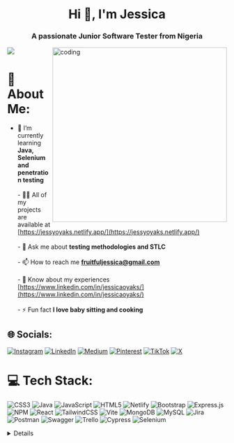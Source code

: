 <h1 align="center">Hi 👋, I'm Jessica</h1>
<h3 align="center">A passionate Junior Software Tester from Nigeria </h3>
<img align="right" alt="coding" width="400" src="https://gifdb.com/images/high/computer-system-coding-j3szfjv9fwb5at9x.gif" >

[![](https://visitcount.itsvg.in/api?id=jam-jam200&icon=0&color=6)](https://visitcount.itsvg.in)

# 💫 About Me:
- 🌱 I’m currently learning **Java, Selenium and penetration testing**<br><br>- 👨‍💻 All of my projects are available at [https://jessyoyaks.netlify.app/](https://jessyoyaks.netlify.app/)<br><br>- 💬 Ask me about **testing methodologies and STLC**<br><br>- 📫 How to reach me **fruitfuljessica@gmail.com**<br><br>- 📄 Know about my experiences [https://www.linkedin.com/in/jessicaoyaks/](https://www.linkedin.com/in/jessicaoyaks/)<br><br>- ⚡ Fun fact **I love baby sitting and cooking**


## 🌐 Socials:
[![Instagram](https://img.shields.io/badge/Instagram-%23E4405F.svg?logo=Instagram&logoColor=white)](https://instagram.com/jessy_oyaks) [![LinkedIn](https://img.shields.io/badge/LinkedIn-%230077B5.svg?logo=linkedin&logoColor=white)](https://linkedin.com/in/jessicaoyaks) [![Medium](https://img.shields.io/badge/Medium-12100E?logo=medium&logoColor=white)](https://medium.com/@Fruitfuljessica) [![Pinterest](https://img.shields.io/badge/Pinterest-%23E60023.svg?logo=Pinterest&logoColor=white)](https://pinterest.com/jessicaoyakhilome) [![TikTok](https://img.shields.io/badge/TikTok-%23000000.svg?logo=TikTok&logoColor=white)](https://tiktok.com/@destiny_fulfill) [![X](https://img.shields.io/badge/X-black.svg?logo=X&logoColor=white)](https://x.com/OyakhilomeJess1) 

# 💻 Tech Stack:
![CSS3](https://img.shields.io/badge/css3-%231572B6.svg?style=for-the-badge&logo=css3&logoColor=white) ![Java](https://img.shields.io/badge/java-%23ED8B00.svg?style=for-the-badge&logo=openjdk&logoColor=white) ![JavaScript](https://img.shields.io/badge/javascript-%23323330.svg?style=for-the-badge&logo=javascript&logoColor=%23F7DF1E) ![HTML5](https://img.shields.io/badge/html5-%23E34F26.svg?style=for-the-badge&logo=html5&logoColor=white) ![Netlify](https://img.shields.io/badge/netlify-%23000000.svg?style=for-the-badge&logo=netlify&logoColor=#00C7B7) ![Bootstrap](https://img.shields.io/badge/bootstrap-%238511FA.svg?style=for-the-badge&logo=bootstrap&logoColor=white) ![Express.js](https://img.shields.io/badge/express.js-%23404d59.svg?style=for-the-badge&logo=express&logoColor=%2361DAFB) ![NPM](https://img.shields.io/badge/NPM-%23CB3837.svg?style=for-the-badge&logo=npm&logoColor=white) ![React](https://img.shields.io/badge/react-%2320232a.svg?style=for-the-badge&logo=react&logoColor=%2361DAFB) ![TailwindCSS](https://img.shields.io/badge/tailwindcss-%2338B2AC.svg?style=for-the-badge&logo=tailwind-css&logoColor=white) ![Vite](https://img.shields.io/badge/vite-%23646CFF.svg?style=for-the-badge&logo=vite&logoColor=white) ![MongoDB](https://img.shields.io/badge/MongoDB-%234ea94b.svg?style=for-the-badge&logo=mongodb&logoColor=white) ![MySQL](https://img.shields.io/badge/mysql-%2300000f.svg?style=for-the-badge&logo=mysql&logoColor=white) ![Jira](https://img.shields.io/badge/jira-%230A0FFF.svg?style=for-the-badge&logo=jira&logoColor=white) ![Postman](https://img.shields.io/badge/Postman-FF6C37?style=for-the-badge&logo=postman&logoColor=white) ![Swagger](https://img.shields.io/badge/-Swagger-%23Clojure?style=for-the-badge&logo=swagger&logoColor=white) ![Trello](https://img.shields.io/badge/Trello-%23026AA7.svg?style=for-the-badge&logo=Trello&logoColor=white) ![Cypress](https://img.shields.io/badge/Cypress-%23323330.svg?style=for-the-badge&logo=Cypress&logoColor=white) ![Selenium](https://img.shields.io/badge/Selenium-%2320232a.svg?style=for-the-badge&logo=Selenium&logoColor=white)

<details>
  

# 📊 GitHub Stats:
![](https://github-readme-stats.vercel.app/api?username=jam-jam200&theme=dark&hide_border=false&include_all_commits=true&count_private=true)<br/>
![](https://github-readme-streak-stats.herokuapp.com/?user=jam-jam200&theme=dark&hide_border=false)<br/>
![](https://github-readme-stats.vercel.app/api/top-langs/?username=jam-jam200&theme=dark&hide_border=false&include_all_commits=true&count_private=true&layout=compact)



<!--START_SECTION:waka-->

```txt
From: 15 November 2022 - To: 18 July 2024

Total Time: 158 hrs 42 mins

JavaScript       49 hrs 42 mins  >>>>>>>>-----------------   31.32 %
Java             46 hrs 50 mins  >>>>>>>------------------   29.51 %
CSS              26 hrs 25 mins  >>>>---------------------   16.65 %
SCSS             17 hrs 8 mins   >>>----------------------   10.80 %
HTML             14 hrs 12 mins  >>-----------------------   08.95 %
```

<!--END_SECTION:waka-->

## 🏆 GitHub Trophies
![](https://github-profile-trophy.vercel.app/?username=jam-jam200&theme=radical&no-frame=true&no-bg=false&margin-w=4)


### ✍️ Random Dev Quote
![](https://quotes-github-readme.vercel.app/api?type=horizontal&theme=radical)



### 😂 Random Dev Meme
<img src='https://randommeme-five.vercel.app/' style="height: 400px;"/>

---


  
<!-- Proudly created with GPRM ( https://gprm.itsvg.in ) -->



</details>
